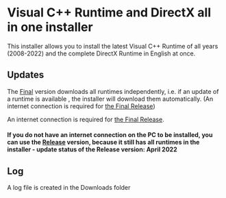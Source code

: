 # Visual C++ Runtime and DirectX all in one installer
This installer allows you to install the latest Visual C++ Runtime of all years (2008-2022) and the complete DirectX Runtime in English at once.

## Updates
The [Final](https://github.com/MarcBeast/VC-Runtime-and-DirectX-all-in-one-Installer/releases/latest) version downloads all runtimes independently, i.e. if an update of a runtime is available , the installer will download them automatically. (An internet connection is required for [the Final Release](https://github.com/MarcBeast/VC-Runtime-and-DirectX-all-in-one-Installer/releases/latest))

An internet connection is required for [the Final Release](https://github.com/MarcBeast/VC-Runtime-and-DirectX-all-in-one-Installer/releases/latest).

#### If you do not have an internet connection on the PC to be installed, you can use the [Release](https://github.com/MarcBeast/VC-Runtime-and-DirectX-all-in-one-Installer/releases/tag/v1) version, because it still has all runtimes in the installer - update status of the Release version: April 2022

## Log
A log file is created in the Downloads folder
